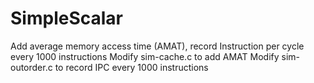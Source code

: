 # SimpleScalar
Add average memory access time (AMAT), record Instruction per cycle every 1000 instructions
Modify sim-cache.c to add AMAT
Modify sim-outorder.c to record IPC every 1000 instructions
